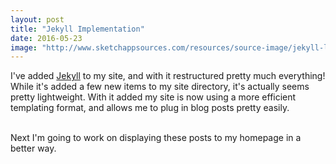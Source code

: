 ```yaml
---
layout: post
title: "Jekyll Implementation"
date: 2016-05-23
image: "http://www.sketchappsources.com/resources/source-image/jekyll-logo-sketch.png"
---
```


I've added <a href="https://jekyllrb.com/">Jekyll</a> to my site, and with it restructured pretty much everything! While it's added a few new items to my site directory, it's actually seems pretty lightweight. With it added my site is now using a more efficient templating format, and allows me to plug in blog posts pretty easily.

<br />
Next I'm going to work on displaying these posts to my homepage in a better way.